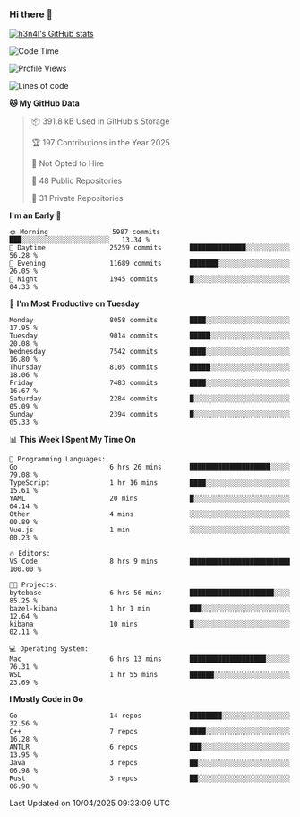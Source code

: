 ### Hi there 👋

[![h3n4l's GitHub stats](https://github-readme-stats.vercel.app/api?username=h3n4l&count_private=true&show_icons=true&theme=radical)](https://github.com/h3n4l/github-readme-stats)

<!--START_SECTION:waka-->
![Code Time](http://img.shields.io/badge/Code%20Time-2%2C137%20hrs%208%20mins-blue)

![Profile Views](http://img.shields.io/badge/Profile%20Views-0-blue)

![Lines of code](https://img.shields.io/badge/From%20Hello%20World%20I%27ve%20Written-15.3%20million%20lines%20of%20code-blue)

**🐱 My GitHub Data** 

> 📦 391.8 kB Used in GitHub's Storage 
 > 
> 🏆 197 Contributions in the Year 2025
 > 
> 🚫 Not Opted to Hire
 > 
> 📜 48 Public Repositories 
 > 
> 🔑 31 Private Repositories 
 > 
**I'm an Early 🐤** 

```text
🌞 Morning                5987 commits        ███░░░░░░░░░░░░░░░░░░░░░░   13.34 % 
🌆 Daytime                25259 commits       ██████████████░░░░░░░░░░░   56.28 % 
🌃 Evening                11689 commits       ███████░░░░░░░░░░░░░░░░░░   26.05 % 
🌙 Night                  1945 commits        █░░░░░░░░░░░░░░░░░░░░░░░░   04.33 % 
```
📅 **I'm Most Productive on Tuesday** 

```text
Monday                   8058 commits        ████░░░░░░░░░░░░░░░░░░░░░   17.95 % 
Tuesday                  9014 commits        █████░░░░░░░░░░░░░░░░░░░░   20.08 % 
Wednesday                7542 commits        ████░░░░░░░░░░░░░░░░░░░░░   16.80 % 
Thursday                 8105 commits        █████░░░░░░░░░░░░░░░░░░░░   18.06 % 
Friday                   7483 commits        ████░░░░░░░░░░░░░░░░░░░░░   16.67 % 
Saturday                 2284 commits        █░░░░░░░░░░░░░░░░░░░░░░░░   05.09 % 
Sunday                   2394 commits        █░░░░░░░░░░░░░░░░░░░░░░░░   05.33 % 
```


📊 **This Week I Spent My Time On** 

```text
💬 Programming Languages: 
Go                       6 hrs 26 mins       ████████████████████░░░░░   79.08 % 
TypeScript               1 hr 16 mins        ████░░░░░░░░░░░░░░░░░░░░░   15.61 % 
YAML                     20 mins             █░░░░░░░░░░░░░░░░░░░░░░░░   04.14 % 
Other                    4 mins              ░░░░░░░░░░░░░░░░░░░░░░░░░   00.89 % 
Vue.js                   1 min               ░░░░░░░░░░░░░░░░░░░░░░░░░   00.23 % 

🔥 Editors: 
VS Code                  8 hrs 9 mins        █████████████████████████   100.00 % 

🐱‍💻 Projects: 
bytebase                 6 hrs 56 mins       █████████████████████░░░░   85.25 % 
bazel-kibana             1 hr 1 min          ███░░░░░░░░░░░░░░░░░░░░░░   12.64 % 
kibana                   10 mins             █░░░░░░░░░░░░░░░░░░░░░░░░   02.11 % 

💻 Operating System: 
Mac                      6 hrs 13 mins       ███████████████████░░░░░░   76.31 % 
WSL                      1 hr 55 mins        ██████░░░░░░░░░░░░░░░░░░░   23.69 % 
```

**I Mostly Code in Go** 

```text
Go                       14 repos            ████████░░░░░░░░░░░░░░░░░   32.56 % 
C++                      7 repos             ████░░░░░░░░░░░░░░░░░░░░░   16.28 % 
ANTLR                    6 repos             ███░░░░░░░░░░░░░░░░░░░░░░   13.95 % 
Java                     3 repos             ██░░░░░░░░░░░░░░░░░░░░░░░   06.98 % 
Rust                     3 repos             ██░░░░░░░░░░░░░░░░░░░░░░░   06.98 % 
```




 Last Updated on 10/04/2025 09:33:09 UTC
<!--END_SECTION:waka-->

